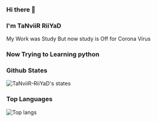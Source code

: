 ### Hi there 👋

### I'm TaNviiR RiiYaD

My Work was Study
But now study is Off for Corona Virus


### Now Trying to Learning python



### Github States 

![TaNviiR-RiiYaD's states](https://github-readme-stats.vercel.app/api?username=TaNviiR-RiiYaD&count_private=true&show_icons=true&theme=radical)

### Top Languages 

![Top langs](https://github-readme-stats.vercel.app/api/top-langs/?username=TaNviiR-RiiYaD&show_icons=true&theme=radical)






